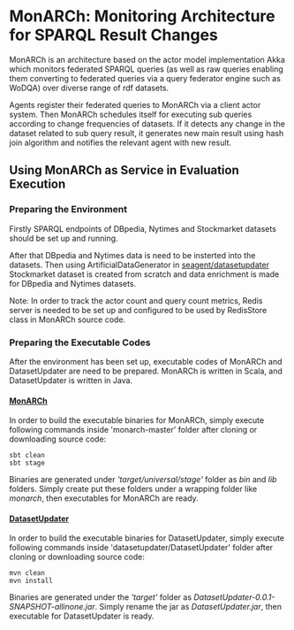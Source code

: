 # MonARCh: Monitoring Architecture for SPARQL Result Changes

MonARCh is an architecture based on the actor model implementation Akka which monitors federated SPARQL queries (as well as raw queries enabling them 
converting to federated queries via a query federator engine such as WoDQA) over diverse range of rdf datasets.

Agents register their federated queries to MonARCh via a client actor system. Then MonARCh schedules itself for executing sub queries according to change 
frequencies of datasets. If it detects any change in the dataset related to sub query result, it generates new main result using hash join algorithm
and notifies the relevant agent with new result.

## Using MonARCh as Service in Evaluation Execution

### Preparing the Environment

Firstly SPARQL endpoints of DBpedia, Nytimes and Stockmarket datasets should be set up and running.

After that DBpedia and Nytimes data is need to be insterted into the datasets. Then using ArtificialDataGenerator in [seagent/datasetupdater](https://github.com/seagent/datasetupdater) Stockmarket dataset is created from scratch and data enrichment is made for DBpedia and Nytimes datasets.

Note: In order to track the actor count and query count metrics, Redis server is needed to be set up and configured to be used by RedisStore class in MonARCh source code.

### Preparing the Executable Codes

After the environment has been set up, executable codes of MonARCh and DatasetUpdater are need to be prepared. MonARCh is written in Scala, and DatasetUpdater is written in Java.

#### <ins>MonARCh</ins>

In order to build the executable binaries for MonARCh, simply execute following commands inside 'monarch-master' folder after cloning or downloading source code:

```console
sbt clean
sbt stage
```
Binaries are generated under *'target/universal/stage'* folder as *bin* and *lib* folders. Simply create  put these folders under a wrapping folder like *monarch*, then executables for MonARCh are ready.

#### <ins>DatasetUpdater</ins>

In order to build the executable binaries for DatasetUpdater, simply execute following commands inside 'datasetupdater/DatasetUpdater' folder after cloning or downloading source code:

```console
mvn clean
mvn install
```
Binaries are generated under the *'target'* folder as *DatasetUpdater-0.0.1-SNAPSHOT-allinone.jar*. Simply rename the jar as *DatasetUpdater.jar*, then executable for DatasetUpdater is ready.

